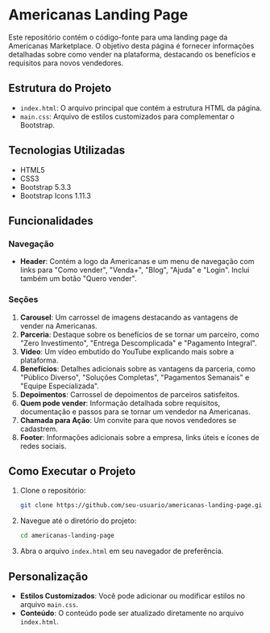 # Americanas Landing Page

Este repositório contém o código-fonte para uma landing page da Americanas Marketplace. O objetivo desta página é fornecer informações detalhadas sobre como vender na plataforma, destacando os benefícios e requisitos para novos vendedores.

## Estrutura do Projeto

- `index.html`: O arquivo principal que contém a estrutura HTML da página.
- `main.css`: Arquivo de estilos customizados para complementar o Bootstrap.

## Tecnologias Utilizadas

- HTML5
- CSS3
- Bootstrap 5.3.3
- Bootstrap Icons 1.11.3

## Funcionalidades

### Navegação

- **Header**: Contém a logo da Americanas e um menu de navegação com links para "Como vender", "Venda+", "Blog", "Ajuda" e "Login". Inclui também um botão "Quero vender".
  
### Seções

1. **Carousel**: Um carrossel de imagens destacando as vantagens de vender na Americanas.
2. **Parceria**: Destaque sobre os benefícios de se tornar um parceiro, como "Zero Investimento", "Entrega Descomplicada" e "Pagamento Integral".
3. **Video**: Um vídeo embutido do YouTube explicando mais sobre a plataforma.
4. **Benefícios**: Detalhes adicionais sobre as vantagens da parceria, como "Público Diverso", "Soluções Completas", "Pagamentos Semanais" e "Equipe Especializada".
5. **Depoimentos**: Carrossel de depoimentos de parceiros satisfeitos.
6. **Quem pode vender**: Informação detalhada sobre requisitos, documentação e passos para se tornar um vendedor na Americanas.
7. **Chamada para Ação**: Um convite para que novos vendedores se cadastrem.
8. **Footer**: Informações adicionais sobre a empresa, links úteis e ícones de redes sociais.

## Como Executar o Projeto

1. Clone o repositório:
   ```bash
   git clone https://github.com/seu-usuario/americanas-landing-page.git
   ```
2. Navegue até o diretório do projeto:
   ```bash
   cd americanas-landing-page
   ```
3. Abra o arquivo `index.html` em seu navegador de preferência.

## Personalização

- **Estilos Customizados**: Você pode adicionar ou modificar estilos no arquivo `main.css`.
- **Conteúdo**: O conteúdo pode ser atualizado diretamente no arquivo `index.html`.
